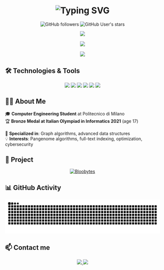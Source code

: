 <h1 align="center">
  <img src="https://readme-typing-svg.herokuapp.com?font=Fira+Code&size=30&pause=1000&color=2E9EF7&center=true&vCenter=true&width=435&lines=Ciao%2C+sono+Ignazio!;Computer+Engineering+Student;Full-Stack+Developer" alt="Typing SVG" />
</h1>

<div align="center">
  
![GitHub followers](https://img.shields.io/github/followers/IgnazioSpaccavento?style=social)
![GitHub User's stars](https://img.shields.io/github/stars/IgnazioSpaccavento?style=social)

</div>

<p align="center">
  <img src="https://github-readme-stats.vercel.app/api?username=IgnazioSpaccavento&show_icons=true&theme=tokyonight&hide_border=true" />
</p>

<p align="center">
  <img src="https://github-readme-streak-stats.herokuapp.com/?user=IgnazioSpaccavento&theme=tokyonight&hide_border=true" />
</p>

<p align="center">
  <img src="https://github-readme-stats.vercel.app/api/top-langs/?username=IgnazioSpaccavento&layout=compact&theme=tokyonight&hide_border=true" />
</p>

## 🛠️ Technologies & Tools

<p align="center">
  <img src="https://img.shields.io/badge/C-00599C?style=for-the-badge&logo=c&logoColor=white" />
  <img src="https://img.shields.io/badge/Python-3776AB?style=for-the-badge&logo=python&logoColor=white" />
  <img src="https://img.shields.io/badge/TypeScript-007ACC?style=for-the-badge&logo=typescript&logoColor=white" />
  <img src="https://img.shields.io/badge/JavaScript-F7DF1E?style=for-the-badge&logo=javascript&logoColor=black" />
  <img src="https://img.shields.io/badge/React-20232A?style=for-the-badge&logo=react&logoColor=61DAFB" />
  <img src="https://img.shields.io/badge/Node.js-43853D?style=for-the-badge&logo=node.js&logoColor=white" />
</p>

## 👨‍💻 About Me

🎓 **Computer Engineering Student** at Politecnico di Milano
<br>
🏆 **Bronze Medal at Italian Olympiad in Informatics 2021** (age 17)  
<br>
🔬 **Specialized in**: Graph algorithms, advanced data structures
<br>
💡 **Interests**: Pangenome algorithms, full-text indexing, optimization, cybersecurity
<br>

## 🚀 Project

<div align="center">

[![Bloobytes](https://github-readme-stats.vercel.app/api/pin/?username=IgnazioSpaccavento&repo=ginTonic&theme=tokyonight&hide_border=true)](https://github.com/IgnazioSpaccavento/ginTonic)

</div>

## 📊 GitHub Activity

<div align="center">
  <img src="https://github.com/IgnazioSpaccavento/IgnazioSpaccavento/blob/output/github-contribution-grid-snake-dark.svg" alt="snake animation" />
</div>

## 📫 Contact me

<p align="center">
  <a href="mailto:tua-email@example.com">
    <img src="https://img.shields.io/badge/Email-D14836?style=for-the-badge&logo=gmail&logoColor=white" />
  </a>
  <a href="https://linkedin.com/in/tuo-profilo">
    <img src="https://img.shields.io/badge/LinkedIn-0077B5?style=for-the-badge&logo=linkedin&logoColor=white" />
  </a>
</p>
